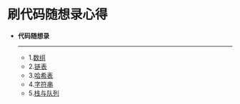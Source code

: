 # 刷代码随想录心得

<div class="grid cards" markdown>

-   **代码随想录**

    ---
    - 1.[数组](数组.md)
    - 2.[链表](链表.md)
    - 3.[哈希表](哈希表.md)
    - 4.[字符串](字符串.md)
    - 5.[栈与队列](栈与队列.md)

</div>
